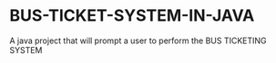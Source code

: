 # BUS-TICKET-SYSTEM-IN-JAVA
A java project that will prompt a user to perform  the  BUS TICKETING SYSTEM
